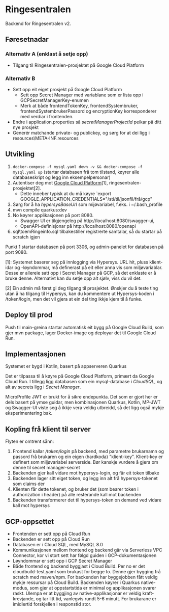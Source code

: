 
# Ringesentralen

Backend for Ringesentralen v2.

## Føresetnadar
### Alternativ A (enklast å setje opp)
- Tilgang til Ringesentralen-prosjektet på Google Cloud Platform

### Alternativ B
- Sett opp eit eiget prosjekt på Google Cloud Platform
  - Sett opp Secret Manager med variablane som er lista opp i GCPSecretManagerKey-enumen
  - Merk at både frontendTokenKey, frontendSystembruker, frontendSystembrukerPassord og encryptionKey korresponderer med verdiar i frontenden.
- Endre i application.properties så _secretManagerProjectId_ peikar på ditt nye prosjekt
- Generér matchande private- og publickey, og sørg for at dei ligg i resources\META-INF.resources 

## Utvikling
1. `docker-compose -f mysql.yaml down -v && docker-compose -f mysql.yaml up` (startar databasen frå tom tilstand, køyrer alle databaseskript og legg inn eksempelpersonar)
1. Autentiser deg mot [Google Cloud Platform](https://cloud.google.com/docs/authentication/getting-started)[1], ringesentralen-prosjektet[2].
   - Dette inneber typisk at du må køyre `export GOOGLE_APPLICATION_CREDENTIALS="/sti/til/jsonfil/frå/gcp"
1. Sørg for å ha _hypersysBaseUrl_ som mijøvariabel, f.eks. i ~/.bash_profile
1. mvn compile quarkus:dev
1. No køyrer applikasjonen på port 8080. 
   - Swagger UI er tilgjengeleg på http://localhost:8080/swagger-ui, 
   - OpenAPI-definisjonar på http://localhost:8080/openapi
1. sql\toemRingeinfo.sql tilbakestiller registrerte samtalar, så du startar på scratch igjen

Punkt 1 startar databasen på port 3306, og admin-panelet for databasen på port 9080.

[1]: Systemet baserer seg på innlogging via Hypersys. URL hit, pluss klient-idar og -løyndommar, må definerast på eit eller anna vis som miljøvariablar. Desse er allereie satt opp i Secret Manager på GCP, så det enklaste er å bruke denne. Alternativt kan du setje opp alt sjølv, viss du vil det.

[2] Ein admin må først gi deg tilgang til prosjektet. Ønskjer du å teste ting utan å ha tilgang til Hypersys, kan du kommentere ut Hypersys-koden i /token/login, men det vil gjera at ein del ting ikkje kjem til å funke.

## Deploy til prod
Push til main-greina startar automatisk eit bygg på Google Cloud Build, som gjer mvn package, lager Docker-image og deployar det til Google Cloud Run.

## Implementasjonen
Systemet er bygd i Kotlin, basert på appserveren Quarkus

Det er tilpassa til å køyre på Google Cloud Platform, primært da Google Cloud Run. I tillegg ligg databasen som ein mysql-database i _CloudSQL_, og alt av secrets ligg i _Secret Manager_.

MicroProfile JWT er brukt for å sikre endepunkta. Det som er gjort her er dels basert på ymse guidar, men kombinasjonen Quarkus, Kotlin, MP-JWT og Swagger-UI viste seg å ikkje vera veldig utbreidd, så det ligg også mykje eksperimentering bak.

## Kopling frå klient til server
Flyten er omtrent sånn:

1. Frontend kallar _/token/login_ på backend, med parametre brukarnamn og passord frå brukaren og ein eigen (hardkoda) "klient-key". Klient-key er definert som miljøvariabel serverside. Bør kanskje vurdere å gjera om denne til secret manager-secret
1. Backenden gjer kall vidare mot hypersys-login, og får eit token tilbake
1. Backenden lager sitt eiget token, og legg inn alt frå hypersys-tokenet som claims der
1. Klienten får dette tokenet, og bruker det (som bearer token i authorization i header) på alle resterande kall mot backenden
1. Backenden transformerer det til hypersys-token on demand ved vidare kall mot hypersys

## GCP-oppsettet
- Frontenden er sett opp på Cloud Run
- Backenden er sett opp på Cloud Run
- Databasen er i Cloud SQL, med MySQL 8.0
- Kommunikasjonen mellom frontend og backend går via Serverless VPC Connector, kor vi stort sett har følgd guiden i GCP-dokumentasjonen
- Løyndommar er sett opp i GCP Secret Manager
- Både frontend og backend byggjast i Cloud Build. Per no er det cloudbuild-test.yaml som brukast for begge to. Denne gjer bygging frå scratch med maven/npm. For backenden har byggejobben fått veldig mykje ressursar på Cloud Build. Backenden køyrer i Quarkus native-modus, som gjer at oppstartstida er minimal og applikasjonen svarer raskt. Ulempa er at byggjing av native-applikasjonar er veldig kraft-krevjande, og tar litt tid, vanlegvis rundt 5-6 minutt. For brukarane er imidlertid forskjellen i responstid stor.